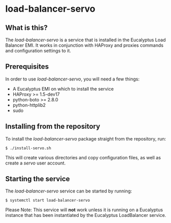 load-balancer-servo
===================

What is this?
-------------

The *load-balancer-servo* is a service that is installed in the Eucalyptus
Load Balancer EMI. It works in conjunction with HAProxy and proxies commands
and configuration settings to it.

Prerequisites
-------------

In order to use *load-balancer-servo*, you will need a few things:

* A Eucalyptus EMI on which to install the service
* HAProxy >= 1.5-dev17
* python-boto >= 2.8.0
* python-httplib2
* sudo

Installing from the repository
------------------------------

To install the *load-balancer-servo* package straight from the repository, run:

    $ ./install-servo.sh

This will create various directories and copy configuration files, as well as
create a *servo* user account.

Starting the service
--------------------

The *load-balancer-servo* service can be started by running:

    $ systemctl start load-balancer-servo

Please Note: This service will **not** work unless it is running on a Eucalyptus
instance that has been instantiated by the Eucalyptus LoadBalancer service.

